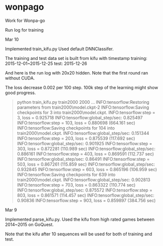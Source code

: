 # wonpago
Work for Wonpa-go

Run log for training


Mar 10

Implemented train_kifu.py
Used default DNNClassifer.

The training and test data set is built from kifu with timestamp
training: 2015-12-01~2015-12-25
test: 2015-12-26

And here is the run log with 20x20 hidden.
Note that the first round ran without CUDA.

The loss decrease 0.002 per 100 step.
100k step of the learning might show good progress.

>python train_kifu.py train2000 2000
...
INFO:tensorflow:Restoring parameters from train2000\model.ckpt-2
INFO:tensorflow:Saving checkpoints for 3 into train2000\model.ckpt.
INFO:tensorflow:step = 3, loss = 0.925718
INFO:tensorflow:global_step/sec: 0.825497
INFO:tensorflow:step = 103, loss = 0.880698 (664.161 sec)
INFO:tensorflow:Saving checkpoints for 104 into train2000\model.ckpt.
INFO:tensorflow:global_step/sec: 0.151344
INFO:tensorflow:step = 203, loss = 0.875539 (117.692 sec)
INFO:tensorflow:global_step/sec: 0.901925
INFO:tensorflow:step = 303, loss = 0.872281 (110.989 sec)
INFO:tensorflow:global_step/sec: 0.886161
INFO:tensorflow:step = 403, loss = 0.869591 (112.737 sec)
INFO:tensorflow:global_step/sec: 0.86491
INFO:tensorflow:step = 503, loss = 0.867261 (115.859 sec)
INFO:tensorflow:global_step/sec: 0.932845
INFO:tensorflow:step = 603, loss = 0.865196 (106.959 sec)
INFO:tensorflow:Saving checkpoints for 639 into train2000\model.ckpt.
INFO:tensorflow:global_step/sec: 0.902813
INFO:tensorflow:step = 703, loss = 0.863322 (110.774 sec)
INFO:tensorflow:global_step/sec: 0.875572
INFO:tensorflow:step = 803, loss = 0.861571 (114.457 sec)
INFO:tensorflow:global_step/sec: 0.90836
INFO:tensorflow:step = 903, loss = 0.859897 (384.756 sec)



Mar 9

Implemented parse_kifu.py.
Used the kifu from high rated games between 2014~2015 on GoQuest.

Note that the kifu after 10 sequences will be used for both of training and test.
